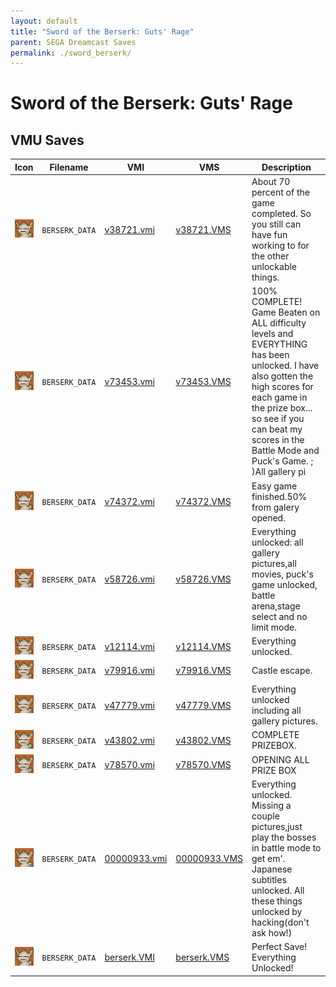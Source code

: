 ```yaml
---
layout: default
title: "Sword of the Berserk: Guts' Rage"
parent: SEGA Dreamcast Saves
permalink: ./sword_berserk/
---
```

# Sword of the Berserk: Guts' Rage

## VMU Saves

| Icon | Filename | VMI | VMS | Description |
|------|----------|-----|-----|-------------|
| ![Sword of the Berserk: Guts' Rage](../icons/BERSERK_DATA.GIF) | `BERSERK_DATA` | [v38721.vmi](v38721.vmi) | [v38721.VMS](v38721.VMS) | About 70 percent of the game completed. So you still can have fun working to for the other unlockable things.   |
| ![Sword of the Berserk: Guts' Rage](../icons/BERSERK_DATA.GIF) | `BERSERK_DATA` | [v73453.vmi](v73453.vmi) | [v73453.VMS](v73453.VMS) | 100% COMPLETE!  Game Beaten on ALL difficulty levels and EVERYTHING has been unlocked.  I have also gotten the high scores for each game in the prize box... so see if you can beat my scores in the Battle Mode and Puck's Game.  ; )All gallery pi |
| ![Sword of the Berserk: Guts' Rage](../icons/BERSERK_DATA.GIF) | `BERSERK_DATA` | [v74372.vmi](v74372.vmi) | [v74372.VMS](v74372.VMS) | Easy game finished.50% from galery opened.  |
| ![Sword of the Berserk: Guts' Rage](../icons/BERSERK_DATA.GIF) | `BERSERK_DATA` | [v58726.vmi](v58726.vmi) | [v58726.VMS](v58726.VMS) | Everything unlocked: all gallery pictures,all movies, puck's game unlocked, battle arena,stage select and no limit mode.  |
| ![Sword of the Berserk: Guts' Rage](../icons/BERSERK_DATA.GIF) | `BERSERK_DATA` | [v12114.vmi](v12114.vmi) | [v12114.VMS](v12114.VMS) | Everything unlocked.  |
| ![Sword of the Berserk: Guts' Rage](../icons/BERSERK_DATA.GIF) | `BERSERK_DATA` | [v79916.vmi](v79916.vmi) | [v79916.VMS](v79916.VMS) | Castle escape.  |
| ![Sword of the Berserk: Guts' Rage](../icons/BERSERK_DATA.GIF) | `BERSERK_DATA` | [v47779.vmi](v47779.vmi) | [v47779.VMS](v47779.VMS) | Everything unlocked including all gallery pictures.  |
| ![Sword of the Berserk: Guts' Rage](../icons/BERSERK_DATA.GIF) | `BERSERK_DATA` | [v43802.vmi](v43802.vmi) | [v43802.VMS](v43802.VMS) | COMPLETE PRIZEBOX.  |
| ![Sword of the Berserk: Guts' Rage](../icons/BERSERK_DATA.GIF) | `BERSERK_DATA` | [v78570.vmi](v78570.vmi) | [v78570.VMS](v78570.VMS) | OPENING ALL PRIZE BOX  |
| ![Sword of the Berserk: Guts' Rage](../icons/BERSERK_DATA.GIF) | `BERSERK_DATA` | [00000933.vmi](00000933.vmi) | [00000933.VMS](00000933.VMS) | Everything unlocked. Missing a couple pictures,just play the bosses in battle mode to get em'. Japanese subtitles unlocked. All these things unlocked by hacking(don't ask how!)  |
| ![Sword of the Berserk: Guts' Rage](../icons/BERSERK_DATA.GIF) | `BERSERK_DATA` | [berserk.VMI](berserk.VMI) | [berserk.VMS](berserk.VMS) | Perfect Save! Everything Unlocked! |
